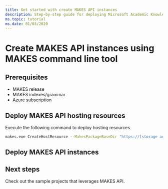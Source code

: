 ```yaml
---
title: Get started with create MAKES API instances
description: Step-by-step guide for deploying Microsoft Academic Knowledge Exploration Service(MAKES) APIs using MAKES management tool.
ms.topic: tutorial
ms.date: 01/03/2020
---
```


# Create MAKES API instances using MAKES command line tool

## Prerequisites

- MAKES release
- MAKES indexes/grammar
- Azure subscription

## Deploy MAKES API hosting resources

Execute the following command to deploy hosting resources

```cmd
makes.exe CreateHostResource --MakesPackageBaseDir "https://[storage account name].blob.core.windows.net/makes/[release version]/"
```

## Deploy MAKES API instances

## Next steps

Check out the sample projects that leverages MAKES API.
